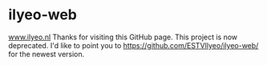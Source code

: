 # ilyeo-web
www.ilyeo.nl
Thanks for visiting this GitHub page. This project is now deprecated. I'd like to point you to  https://github.com/ESTVIlyeo/ilyeo-web/ for the newest version.
